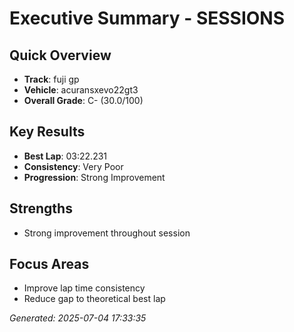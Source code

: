 # Executive Summary - SESSIONS

## Quick Overview
- **Track**: fuji gp
- **Vehicle**: acuransxevo22gt3
- **Overall Grade**: C- (30.0/100)

## Key Results
- **Best Lap**: 03:22.231
- **Consistency**: Very Poor
- **Progression**: Strong Improvement

## Strengths
- Strong improvement throughout session

## Focus Areas
- Improve lap time consistency
- Reduce gap to theoretical best lap

*Generated: 2025-07-04 17:33:35*
